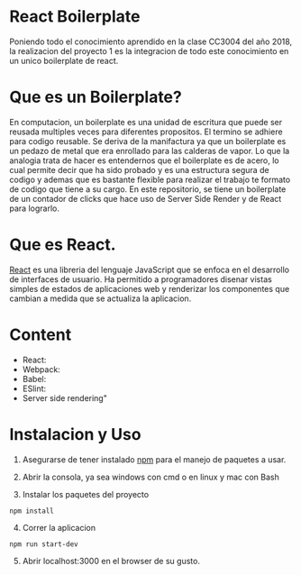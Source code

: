 # React Boilerplate

Poniendo todo el conocimiento aprendido en la clase CC3004 del año 2018, la realizacion del proyecto 1 es la integracion de todo este conocimiento en un unico boilerplate de react. 

# Que es un Boilerplate?
En computacion, un boilerplate es una unidad de escritura que puede ser reusada multiples veces para diferentes propositos. El termino se adhiere para codigo reusable. Se deriva de la manifactura ya que un boilerplate es un pedazo de metal que era enrollado para las calderas de vapor. Lo que la analogia trata de hacer es entendernos que el boilerplate es de acero, lo cual permite decir que ha sido probado y es una estructura segura de codigo y ademas que es bastante flexible para realizar el trabajo te formato de codigo que tiene a su cargo. En este repositorio, se tiene un boilerplate de un contador de clicks que hace uso de Server Side Render y de React para lograrlo.  

# Que es React. 
[React](https://reactjs.org/) es una libreria del lenguaje JavaScript que se enfoca en el desarrollo de interfaces de usuario. Ha permitido a programadores disenar vistas simples de estados de aplicaciones web y renderizar los componentes que cambian a medida que se actualiza la aplicacion. 

# Content
- React: 
- Webpack: 
- Babel: 
- ESlint: 
- Server side rendering"

# Instalacion y Uso

1. Asegurarse de tener instalado [npm](https://www.npmjs.com) para el manejo de paquetes a usar. 

2. Abrir la consola, ya sea windows con cmd o en linux y mac con Bash


3. Instalar los paquetes del proyecto
```
npm install
```

4. Correr la aplicacion
```
npm run start-dev
```

5. Abrir localhost:3000 en el browser de su gusto. 
